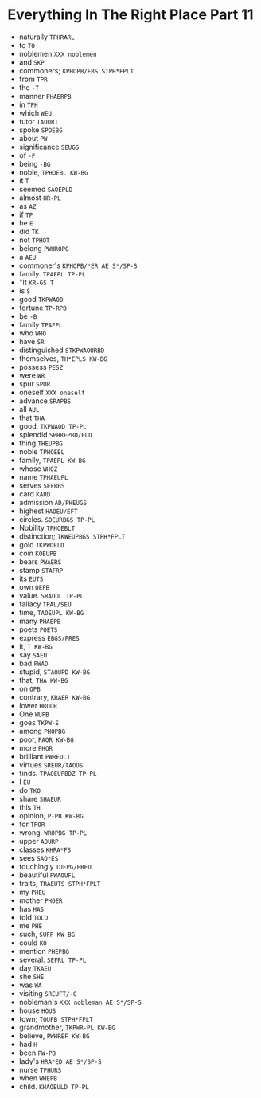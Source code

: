 # Everything In The Right Place Part 11

* naturally `TPHRARL`
* to `TO`
* noblemen `XXX noblemen`
* and `SKP`
* commoners; `KPHOPB/ERS STPH*FPLT`
* from `TPR`
* the `-T`
* manner `PHAERPB`
* in `TPH`
* which `WEU`
* tutor `TAOURT`
* spoke `SPOEBG`
* about `PW`
* significance `SEUGS`
* of `-F`
* being `-BG`
* noble, `TPHOEBL KW-BG`
* it `T`
* seemed `SAOEPLD`
* almost `HR-PL`
* as `AZ`
* if `TP`
* he `E`
* did `TK`
* not `TPHOT`
* belong `PWHROPG`
* a `AEU`
* commoner's `KPHOPB/*ER AE S*/SP-S`
* family. `TPAEPL TP-PL`
* "It `KR-GS T`
* is `S`
* good `TKPWAOD`
* fortune `TP-RPB`
* be `-B`
* family `TPAEPL`
* who `WHO`
* have `SR`
* distinguished `STKPWAOURBD`
* themselves, `TH*EPLS KW-BG`
* possess `PESZ`
* were `WR`
* spur `SPUR`
* oneself `XXX oneself`
* advance `SRAPBS`
* all `AUL`
* that `THA`
* good. `TKPWAOD TP-PL`
* splendid `SPHREPBD/EUD`
* thing `THEUPBG`
* noble `TPHOEBL`
* family, `TPAEPL KW-BG`
* whose `WHOZ`
* name `TPHAEUPL`
* serves `SEFRBS`
* card `KARD`
* admission `AD/PHEUGS`
* highest `HAOEU/EFT`
* circles. `SOEURBGS TP-PL`
* Nobility `TPHOEBLT`
* distinction; `TKWEUPBGS STPH*FPLT`
* gold `TKPWOELD`
* coin `KOEUPB`
* bears `PWAERS`
* stamp `STAFRP`
* its `EUTS`
* own `OEPB`
* value. `SRAOUL TP-PL`
* fallacy `TPAL/SEU`
* time, `TAOEUPL KW-BG`
* many `PHAEPB`
* poets `POETS`
* express `EBGS/PRES`
* it, `T KW-BG`
* say `SAEU`
* bad `PWAD`
* stupid, `STAOUPD KW-BG`
* that, `THA KW-BG`
* on `OPB`
* contrary, `KRAER KW-BG`
* lower `HROUR`
* One `WUPB`
* goes `TKPW-S`
* among `PHOPBG`
* poor, `PAOR KW-BG`
* more `PHOR`
* brilliant `PWREULT`
* virtues `SREUR/TAOUS`
* finds. `TPAOEUPBDZ TP-PL`
* I `EU`
* do `TKO`
* share `SHAEUR`
* this `TH`
* opinion, `P-PB KW-BG`
* for `TPOR`
* wrong. `WROPBG TP-PL`
* upper `AOURP`
* classes `KHRA*FS`
* sees `SAO*ES`
* touchingly `TUFPG/HREU`
* beautiful `PWAOUFL`
* traits; `TRAEUTS STPH*FPLT`
* my `PHEU`
* mother `PHOER`
* has `HAS`
* told `TOLD`
* me `PHE`
* such, `SUFP KW-BG`
* could `KO`
* mention `PHEPBG`
* several. `SEFRL TP-PL`
* day `TKAEU`
* she `SHE`
* was `WA`
* visiting `SREUFT/-G`
* nobleman's `XXX nobleman AE S*/SP-S`
* house `HOUS`
* town; `TOUPB STPH*FPLT`
* grandmother, `TKPWR-PL KW-BG`
* believe, `PWHREF KW-BG`
* had `H`
* been `PW-PB`
* lady's `HRA*ED AE S*/SP-S`
* nurse `TPHURS`
* when `WHEPB`
* child. `KHAOEULD TP-PL`
